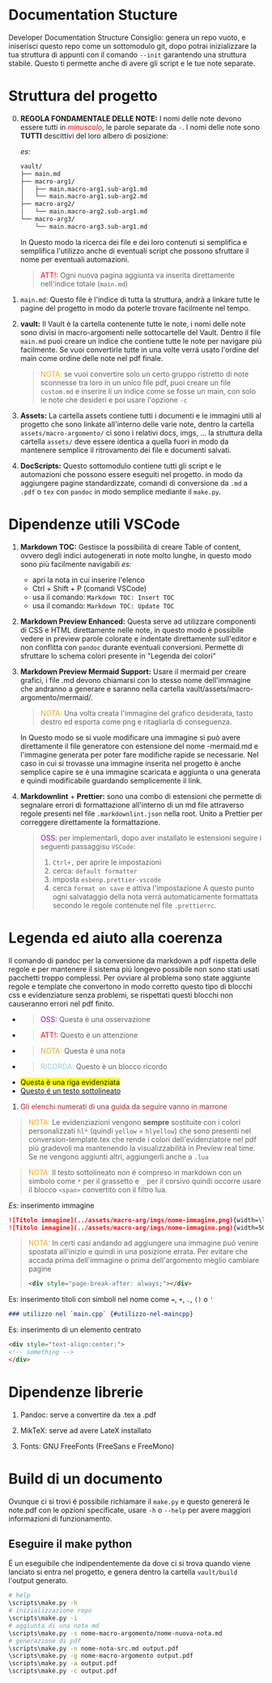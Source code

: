 # Documentation Stucture

Developer Documentation Structure
Consiglio: genera un repo vuoto, e iniserisci questo repo come un sottomodulo git, dopo potrai inizializzare la tua struttura di appunti con il comando `--init` garantendo una struttura stabile. Questo ti permette anche di avere gli script e le tue note separate.

# Struttura del progetto

0. **REGOLA FONDAMENTALE DELLE NOTE:** I nomi delle note devono essere tutti in <span style="color: red;">_minuscolo_</span>, le parole separate da `-`. I nomi delle note sono **TUTTI** descittivi del loro albero di posizione:

   _es:_

   ```bash
   vault/
   ├── main.md
   ├── macro-arg1/
   │   ├── main.macro-arg1.sub-arg1.md
   │   └── main.macro-arg1.sub-arg2.md
   ├── macro-arg2/
   │   └── main.macro-arg2.sub-arg1.md
   └── macro-arg3/
       └── main.macro-arg3.sub-arg1.md
   ```

   In Questo modo la ricerca dei file e dei loro contenuti si semplifica e semplifica l'utilizzo anche di eventuali script che possono sfruttare il nome per eventuali automazioni.

   > <span style="color: red;">ATT!:</span> Ogni nuova pagina aggiunta va inserita direttamente
   > nell'indice totale (`main.md`)

1. `main.md`: Questo file è l'indice di tutta la struttura, andrà a linkare tutte le pagine del progetto in modo da poterle trovare facilmente nel tempo.

2. **vault:** Il Vault è la cartella contenente tutte le note, i nomi delle note sono divisi in macro-argomenti nelle sottocartelle del Vault. Dentro il file `main.md` puoi creare un indice che contiene tutte le note per navigare piú facilmente. Se vuoi convertirle tutte in una volte verrá usato l'ordine del main come ordine delle note nel pdf finale.

   > <span style="color: orange;">NOTA:</span> se vuoi convertire solo un certo gruppo ristretto di note sconnesse tra loro in un unico file pdf, puoi creare un file `custom.md` e inserire lí un indice come se fosse un main, con solo le note che desideri e poi usare l'opzione `-c`

3. **Assets:** La cartella assets contiene tutti i documenti e le immagini utili al progetto che sono linkate all'interno delle varie note, dentro la cartella `assets/macro-argomento/` ci sono i relativi docs, imgs, ... la struttura della cartella `assets/` deve essere identica a quella fuori in modo da mantenere semplice il ritrovamento dei file e documenti salvati.

4. **DocScripts:** Questo sottomodulo contiene tutti gli script e le automazioni che possono essere eseguiti nel progetto. in modo da aggiungere pagine standardizzate, comandi di conversione da `.md` a `.pdf` o `tex` con `pandoc` in modo semplice mediante il `make.py`.

# Dipendenze utili VSCode

1. **Markdown TOC:** Gestisce la possibilità di creare Table of content, ovvero degli indici autogenerati in note molto lunghe, in questo modo sono più facilmente navigabili _es:_

   - apri la nota in cui inserire l'elenco
   - Ctrl + Shift + P (comandi VSCode)
   - usa il comando: `Markdown TOC: Insert TOC`
   - usa il comando: `Markdown TOC: Update TOC`

2. **Markdown Preview Enhanced:** Questa serve ad utilizzare componenti di CSS e HTML direttamente nelle note, in questo modo è possibile vedere in preview parole colorate e indentate direttamente sull'editor e non conflitta con `pandoc` durante eventuali conversioni. Permette di sfruttare lo schema colori presente in "Legenda dei colori"

3. **Markdown Preview Mermaid Support:** Usare il mermaid per creare grafici, i file .md devono chiamarsi con lo stesso nome dell'immagine che andranno a generare e saranno nella cartella vault/assets/macro-argomento/mermaid/.

   > <span style="color: orange;">NOTA:</span> Una volta creata l'immagine del grafico desiderata, tasto destro ed esporta come png e ritagliarla di conseguenza.

   In Questo modo se si vuole modificare una immagine si può avere direttamente il file generatore con estensione del nome -mermaid.md e l'immagine generata per poter fare modifiche rapide se necessarie. Nel caso in cui si trovasse una immagine inserita nel progetto è anche semplice capire se è una immagine scaricata e aggiunta o una generata e quindi modificabile guardando semplicemente il link.

4. **Markdownlint** + **Prettier:** sono una combo di estensioni che permette di segnalare errori di formattazione all'interno di un md file attraverso regole presenti nel file `.markdownlint.json` nella root. Unito a Prettier per correggere direttamente la formattazione.

   > <span style="color: darkviolet;">OSS:</span> per implementarli, dopo aver installato le
   > estensioni seguire i seguenti passaggisu `VSCode`:
   >
   > 1. `Ctrl+,` per aprire le impostazioni
   > 2. cerca: `default formatter`
   > 3. imposta `esbenp.prettier-vscode`
   > 4. cerca `format on save` e attiva l'impostazione A questo punto ogni salvataggio della nota verrá automaticamente formattata secondo le regole contenute nel file `.prettierrc`.

# Legenda ed aiuto alla coerenza

Il comando di pandoc per la conversione da markdown a pdf rispetta delle regole e per mantenere il sistema piú longevo possibile non sono stati usati pacchetti troppo complessi. Per ovviare al problema sono state aggiunte regole e template che convertono in modo corretto questo tipo di blocchi css e evidenziature senza problemi, se rispettati questi blocchi non causeranno errori nel pdf finito.

- > <span style="color: darkviolet;">OSS:</span> Questa è una osservazione
- > <span style="color: red;">ATT!:</span> Questo è un attenzione
- > <span style="color: orange;">NOTA:</span> Questa è una nota
- > <span style="color: skyblue;">RICORDA:</span> Questo è un blocco ricordo
- <span style="background-color: yellow;">Questa è una riga evidenziata</span>
- <span style="text-decoration: underline;">Questo é un testo sottolineato</span>

1. <span style="color: brown;">Gli elenchi numerati di una guida da seguire vanno in marrone </span>

> <span style="color: orange;">NOTA:</span> Le evidenziazioni vengono **sempre** sostituite con i colori personalizzati `hl*` (quindi `yellow` = `hlyellow`) che sono presenti nel conversion-template.tex che rende i colori dell'evidenziatore nel pdf più gradevoli ma mantenendo la visualizzabilità in Preview real time. Se ne vengono aggiunti altri, aggiungerli anche a `.lua`

> <span style="color: orange;">NOTA:</span> Il testo sottolineato non é compreso in markdown con un simbolo come `*` per il grassetto e `_` per il corsivo quindi occorre usare il blocco `<span>` convertito con il filtro lua.

_Es:_ inserimento immagine

```markdown
![Titolo immagine](../assets/macro-arg/imgs/nome-immagine.png){width=\linewidth}
![Titolo immagine](../assets/macro-arg/imgs/nome-immagine.png){width=50%}
```

> <span style="color: orange;">NOTA:</span> In certi casi andando ad aggiungere una immagine puó venire spostata all'inizio e quindi in una posizione errata. Per evitare che accada prima dell'immagine o prima dell'argomento meglio cambiare pagine
>
> ```markdown
> <div style="page-break-after: always;"></div>
> ```

Es: inserimento titoli con simboli nel nome come `=`, `+`, `.`, `()` o `'`

```markdown
### utilizzo nel `main.cpp` {#utilizzo-nel-maincpp}
```

Es: inserimento di un elemento centrato

```markdown
<div style="text-align:center;">
<!-- something -->
</div>
```

# Dipendenze librerie

1. Pandoc: serve a convertire da .tex a .pdf

2. MikTeX: serve ad avere LateX installato

3. Fonts: GNU FreeFonts (FreeSans e FreeMono)

# Build di un documento

Ovunque ci si trovi é possibile richiamare il `make.py` e questo genererá le note.pdf con le opzioni specificate, usare `-h` o `--help` per avere maggiori informazioni di funzionamento.

## Eseguire il make python

É un eseguibile che indipendentemente da dove ci si trova quando viene lanciato si entra nel progetto, e genera dentro la cartella `vault/build` l'output generato.

```bash
# help
\scripts\make.py -h
# inizializzazione repo
\scripts\make.py -i
# aggiunta di una nota md
\scripts\make.py -s nome-macro-argomento/nome-nuova-nota.md
# generazione di pdf
\scripts\make.py -n nome-nota-src.md output.pdf
\scripts\make.py -g nome-macro-argomento output.pdf
\scripts\make.py -a output.pdf
\scripts\make.py -c output.pdf
```
